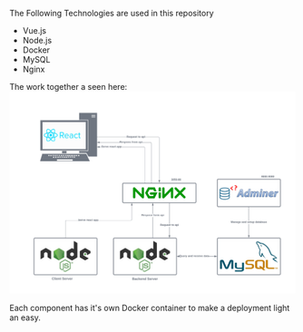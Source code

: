The Following Technologies are used in this repository

* Vue.js
* Node.js
* Docker
* MySQL
* Nginx

The work together a seen here: 
![Architecture of the Project](architecture_small.png)

Each component has it's own Docker container to make a deployment light an easy.
